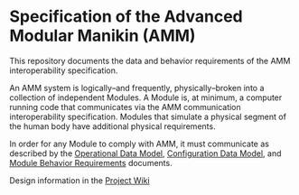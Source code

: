 # Specification of the Advanced Modular Manikin (AMM)
This repository documents the data and behavior requirements of the AMM interoperability specification.

An AMM system is logically–and frequently, physically–broken into a collection of independent Modules.
A Module is, at minimum, a computer running code that communicates via the AMM communication interoperability
 specification.
Modules that simulate a physical segment of the human body have additional physical requirements.
 
In order for any Module to comply with AMM, it must communicate as described by the
 [Operational Data Model](operational_data_model.md),
 [Configuration Data Model](configuration_data_model.md), and 
 [Module Behavior Requirements](module_behavior_requirements.md) documents.



Design information in the [Project Wiki](https://github.com/AdvancedModularManikin/specification/wiki)
